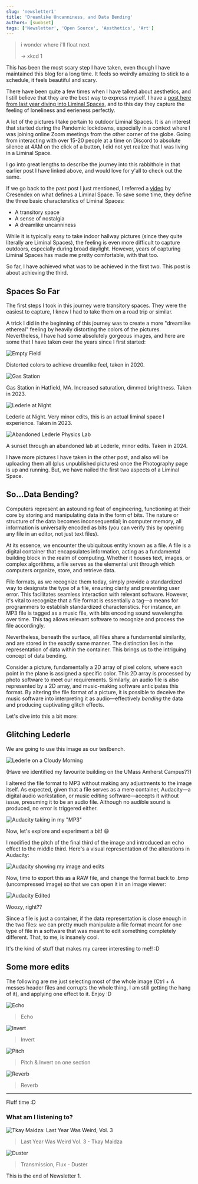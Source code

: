 ```yaml
---
slug: 'newsletter1'
title: 'Dreamlike Uncanniness, and Data Bending'
authors: [suobset]
tags: ['Newsletter', 'Open Source', 'Aesthetics', 'Art']
---
```


> i wonder where i'll float next
> 
> -> xkcd 1

This has been the most scary step I have taken, even though I have maintained this blog for a long time. It feels so weirdly amazing to stick to a schedule, it feels beautiful and scary.

There have been quite a few times when I have talked about aesthetics, and I still believe that they are the best way to express myself. I have a [post here from last year diving into Liminal Spaces](/blog/liminal-spaces-art-of-appreciating), and to this day they capture the feeling of loneliness and eerieness perfectly. 

<!-- truncate -->

A lot of the pictures I take pertain to outdoor Liminal Spaces. It is an interest that started during the Pandemic lockdowns, especially in a context where I was joining online Zoom meetings from the other corner of the globe. Going from interacting with over 15-20 people at a time on Discord to absolute silence at 4AM on the click of a button, I did not yet realize that I was living in a Liminal Space. 

I go into great lengths to describe the journey into this rabbithole in that earlier post I have linked above, and would love for y'all to check out the same.

If we go back to the past post I just mentioned, I referred a [video](https://youtu.be/olsXUqKTWgI?si=QI0p7Sx4qFIeTU9a) by Cresendex on what defines a Liminal Space. To save some time, they define the three basic characterstics of Liminal Spaces:

* A transitory space
* A sense of nostalgia
* A dreamlike uncanniness 

While it is typically easy to take indoor hallway pictures (since they quite literally are Liminal Spaces), the feeling is even more difficult to capture outdoors, especially during broad daylight. However, years of capturing Liminal Spaces has made me pretty comfortable, with that too. 

So far, I have achieved what was to be achieved in the first two. This post is about achieving the third.

## Spaces So Far

The first steps I took in this journey were transitory spaces. They were the easiest to capture, I knew I had to take them on a road trip or similar. 

A trick I did in the beginning of this journey was to create a more "dreamlike ethereal" feeling by heavily distorting the colors of the pictures. Nevertheless, I have had some absolutely gorgeous images, and here are some that I have taken over the years since I first started:

![Empty Field](./assets/1.png)

Distorted colors to achieve dreamlike feel, taken in 2020.

![Gas Station](./assets/2.png)

Gas Station in Hatfield, MA. Increased saturation, dimmed brightness. Taken in 2023.

![Lederle at Night](./assets/3.png)

Lederle at Night. Very minor edits, this is an actual liminal space I experience. Taken in 2023.

![Abandoned Lederle Physics Lab](./assets/4.png)

A sunset through an abandoned lab at Lederle, minor edits. Taken in 2024.

I have more pictures I have taken in the other post, and also will be uploading them all (plus unpublished pictures) once the Photography page is up and running. But, we have nailed the first two aspects of a Liminal Space.

## So...Data Bending?

Computers represent an astounding feat of engineering, functioning at their core by storing and manipulating data in the form of bits. The nature or structure of the data becomes inconsequential; in computer memory, all information is universally encoded as bits (you can verify this by opening any file in an editor, not just text files).

At its essence, we encounter the ubiquitous entity known as a file. A file is a digital container that encapsulates information, acting as a fundamental building block in the realm of computing. Whether it houses text, images, or complex algorithms, a file serves as the elemental unit through which computers organize, store, and retrieve data.

File formats, as we recognize them today, simply provide a standardized way to designate the type of a file, ensuring clarity and preventing user error. This facilitates seamless interaction with relevant software. However, it's vital to recognize that a file format is essentially a tag—a means for programmers to establish standardized characteristics. For instance, an MP3 file is tagged as a music file, with bits encoding sound wavelengths over time. This tag allows relevant software to recognize and process the file accordingly.

Nevertheless, beneath the surface, all files share a fundamental similarity, and are stored in the exactly same manner. The distinction lies in the representation of data within the container. This brings us to the intriguing concept of data bending.

Consider a picture, fundamentally a 2D array of pixel colors, where each point in the plane is assigned a specific color. This 2D array is processed by photo software to meet our requirements. Similarly, an audio file is also represented by a 2D array, and music-making software anticipates this format. By altering the file format of a picture, it is possible to deceive the music software into interpreting it as audio—effectively *bending* the data and producing captivating glitch effects.

Let's dive into this a bit more:

## Glitching Lederle

We are going to use this image as our testbench.

![Lederle on a Cloudy Morning](./assets/5.png)

(Have we identified my favourite building on the UMass Amherst Campus??)

I altered the file format to MP3 without making any adjustments to the image itself. As expected, given that a file serves as a mere container, Audacity—a digital audio workstation, or music editing software—accepts it without issue, presuming it to be an audio file. Although no audible sound is produced, no error is triggered either.

![Audacity taking in my "MP3"](./assets/6.png)

Now, let's explore and experiment a bit! 😄

I modified the pitch of the final third of the image and introduced an echo effect to the middle third. Here's a visual representation of the alterations in Audacity:

![Audacity showing my image and edits](./assets/7.png)

Now, time to export this as a RAW file, and change the format back to .bmp (uncompressed image) so that we can open it in an image viewer:

![Audacity Edited](./assets/8.jpeg)

Woozy, right??

Since a file is just a container, if the data representation is close enough in the two files: we can pretty much manipulate a file format meant for one type of file in a software that was meant to edit something completely different. That, to me, is insanely cool. 

It's the kind of stuff that makes my career interesting to me!! :D

## Some more edits

The following are me just selecting most of the whole image (Ctrl + A messes header files and corrupts the whole thing, I am still getting the hang of it), and applying one effect to it. Enjoy :D

![Echo](./assets/echo.jpeg)

> Echo

![Invert](./assets/invert.jpeg)

> Invert

![Pitch](./assets/pitch.png)

> Pitch & Invert on one section

![Reverb](./assets/reverb.png)

> Reverb

<hr />

Fluff time :D

### What am I listening to?

![Tkay Maidza: Last Year Was Weird, Vol. 3](./assets/tkay.png)

> Last Year Was Weird Vol. 3 - Tkay Maidza

![Duster](./assets/duster.png)

> Transmission, Flux - Duster

This is the end of Newsletter 1.